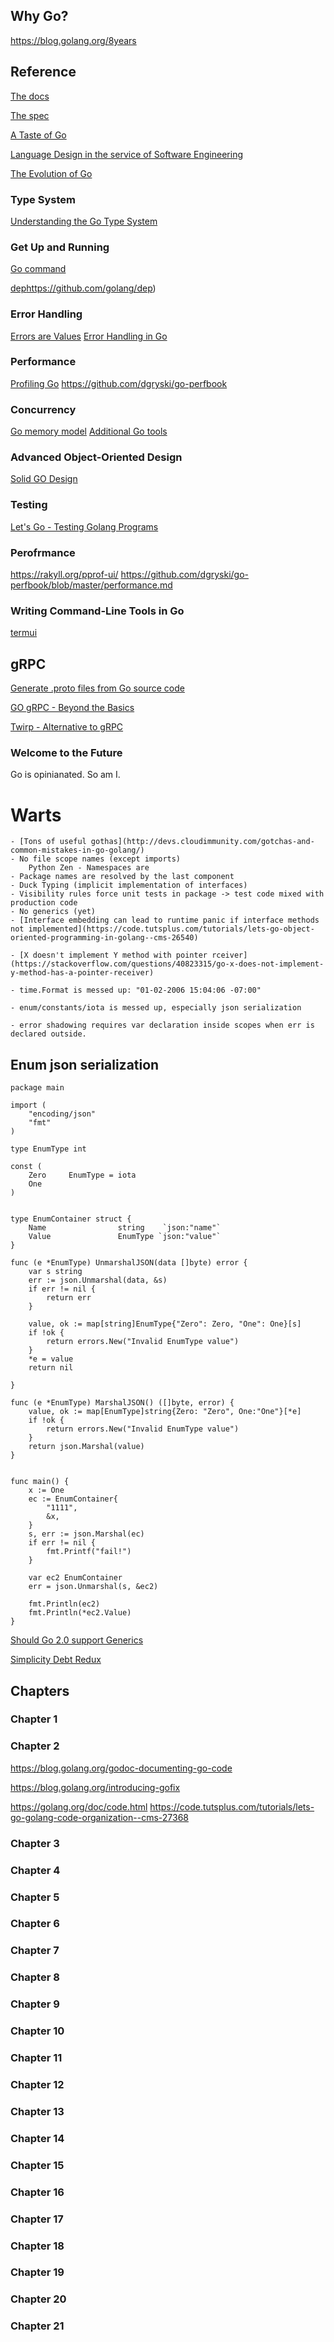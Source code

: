 

## Why Go?

https://blog.golang.org/8years

## Reference

[The docs](https://golang.org/doc/)

[The spec](https://golang.org/ref/spec)

[A Taste of Go](https://talks.golang.org/2014/taste.slide#1)

[Language Design in the service of Software Engineering](https://talks.golang.org/2012/splash.article#TOC_17.)

[The Evolution of Go](https://talks.golang.org/2015/gophercon-goevolution.slide#1)

### Type System

[Understanding the Go Type System](https://thenewstack.io/understanding-golang-type-system/)


### Get Up and Running

[Go command](https://golang.org/cmd/go/)

[dep]()https://github.com/golang/dep)


### Error Handling

[Errors are Values](https://blog.golang.org/errors-are-values)
[Error Handling in Go](https://scene-si.org/2017/11/13/error-handling-in-go/)


### Performance

[Profiling Go](http://www.integralist.co.uk/posts/profiling-go/)
https://github.com/dgryski/go-perfbook

### Concurrency

[Go memory model](https://golang.org/ref/mem)
[Additional Go tools](https://godoc.org/golang.org/x/tools)

### Advanced Object-Oriented Design

[Solid GO Design](https://dave.cheney.net/2016/08/20/solid-go-design)


### Testing

[Let's Go - Testing Golang Programs](https://code.tutsplus.com/tutorials/lets-go-testing-golang-programs--cms-26499)

### Perofrmance

https://rakyll.org/pprof-ui/
https://github.com/dgryski/go-perfbook/blob/master/performance.md


### Writing Command-Line Tools in Go

[termui](https://github.com/gizak/termui)


## gRPC

[Generate .proto files from Go source code](https://github.com/src-d/proteus)

[GO gRPC - Beyond the Basics](https://blog.gopheracademy.com/advent-2017/go-grpc-beyond-basics/)

[Twirp - Alternative to gRPC](https://blog.twitch.tv/twirp-a-sweet-new-rpc-framework-for-go-5f2febbf35f)

### Welcome to the Future

Go is opinianated. So am I. 

# Warts	
    - [Tons of useful gothas](http://devs.cloudimmunity.com/gotchas-and-common-mistakes-in-go-golang/)
	- No file scope names (except imports)
		Python Zen - Namespaces are 
	- Package names are resolved by the last component
	- Duck Typing (implicit implementation of interfaces)
	- Visibility rules force unit tests in package -> test code mixed with production code 
	- No generics (yet)
	- [Interface embedding can lead to runtime panic if interface methods not implemented](https://code.tutsplus.com/tutorials/lets-go-object-oriented-programming-in-golang--cms-26540)
	
	- [X doesn't implement Y method with pointer rceiver](https://stackoverflow.com/questions/40823315/go-x-does-not-implement-y-method-has-a-pointer-receiver)
	
	- time.Format is messed up: "01-02-2006 15:04:06 -07:00"
	
	- enum/constants/iota is messed up, especially json serialization
	
	- error shadowing requires var declaration inside scopes when err is declared outside.
	
## Enum json serialization

```
package main

import (
    "encoding/json"
    "fmt"
)

type EnumType int

const (
    Zero     EnumType = iota
    One
)


type EnumContainer struct {
    Name                string    `json:"name"`
    Value               EnumType `json:"value"`
}

func (e *EnumType) UnmarshalJSON(data []byte) error {
    var s string
    err := json.Unmarshal(data, &s)
    if err != nil {
        return err
    }

    value, ok := map[string]EnumType{"Zero": Zero, "One": One}[s]
    if !ok {
        return errors.New("Invalid EnumType value")
    }
    *e = value
    return nil

}

func (e *EnumType) MarshalJSON() ([]byte, error) {
    value, ok := map[EnumType]string{Zero: "Zero", One:"One"}[*e]
    if !ok {
        return errors.New("Invalid EnumType value")
    }
    return json.Marshal(value)
}


func main() {
    x := One
    ec := EnumContainer{
        "1111",
        &x,
    }
    s, err := json.Marshal(ec)
    if err != nil {
        fmt.Printf("fail!")
    }

    var ec2 EnumContainer
    err = json.Unmarshal(s, &ec2)

    fmt.Println(ec2)
    fmt.Println(*ec2.Value)
}
```
	
	
[Should Go 2.0 support Generics](https://dave.cheney.net/2017/07/22/should-go-2-0-support-generics)

[Simplicity Debt Redux](https://dave.cheney.net)


## Chapters

### Chapter 1

### Chapter 2

https://blog.golang.org/godoc-documenting-go-code

https://blog.golang.org/introducing-gofix

https://golang.org/doc/code.html
https://code.tutsplus.com/tutorials/lets-go-golang-code-organization--cms-27368


### Chapter 3


### Chapter 4


### Chapter 5


### Chapter 6


### Chapter 7


### Chapter 8


### Chapter 9


### Chapter 10

### Chapter 11


### Chapter 12


### Chapter 13


### Chapter 14


### Chapter 15


### Chapter 16


### Chapter 17


### Chapter 18


### Chapter 19


### Chapter 20


### Chapter 21
